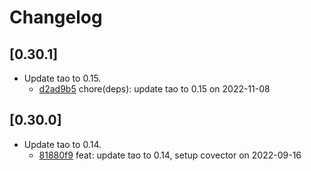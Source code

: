 # Changelog

## \[0.30.1]

- Update tao to 0.15.
  - [d2ad9b5](https://github.com/tauri-apps/glutin/commit/d2ad9b55cda55e29fa844f4466c9d88cf32d5795) chore(deps): update tao to 0.15 on 2022-11-08

## \[0.30.0]

- Update tao to 0.14.
  - [81880f9](https://github.com/tauri-apps/glutin/commit/81880f9db1f3f07da7a469c32c7879cecb25fd9e) feat: update tao to 0.14, setup covector on 2022-09-16
